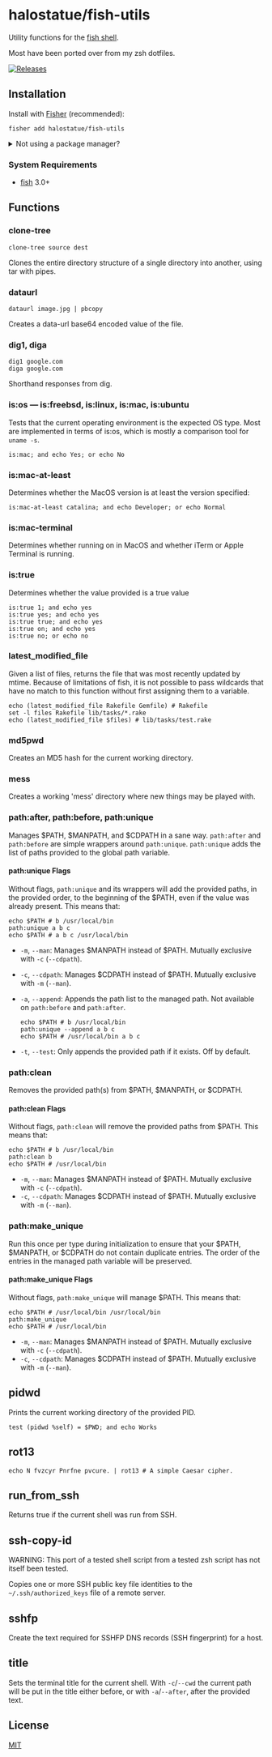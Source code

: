 # halostatue/fish-utils

Utility functions for the <a href=https://fishshell.com title="friendly
interactive shell">fish shell</a>.

Most have been ported over from my zsh dotfiles.

[![Releases](https://img.shields.io/github/release/halostatue/fish-utils.svg?label=latest)](https://github.com/halostatue/fish-utils/releases)

## Installation

Install with [Fisher](https://github.com/jorgebucaran/fisher) (recommended):

```fish
fisher add halostatue/fish-utils
```

<details>
<summary>Not using a package manager?</summary>

---

Copy `functions/*.fish` to your fish configuration directory preserving the
directory structure.
</details>

### System Requirements

- [fish](https://github.com/fish-shell/fish-shell) 3.0+

## Functions

### clone-tree

```fish
clone-tree source dest
```

Clones the entire directory structure of a single directory into another,
using tar with pipes.

### dataurl

```fish
dataurl image.jpg | pbcopy
```

Creates a data-url base64 encoded value of the file.

### dig1, diga

```fish
dig1 google.com
diga google.com
```

Shorthand responses from dig.

### is:os — is:freebsd, is:linux, is:mac, is:ubuntu

Tests that the current operating environment is the expected OS type. Most
are implemented in terms of is:os, which is mostly a comparison tool for
`uname -s`.

```fish
is:mac; and echo Yes; or echo No
```

### is:mac-at-least

Determines whether the MacOS version is at least the version specified:

```fish
is:mac-at-least catalina; and echo Developer; or echo Normal
```

### is:mac-terminal

Determines whether running on in MacOS and whether iTerm or Apple Terminal is
running.

### is:true

Determines whether the value provided is a true value

```fish
is:true 1; and echo yes
is:true yes; and echo yes
is:true true; and echo yes
is:true on; and echo yes
is:true no; or echo no
```

### latest_modified_file

Given a list of files, returns the file that was most recently updated by
mtime. Because of limitations of fish, it is not possible to pass wildcards
that have no match to this function without first assigning them to a
variable.

```fish
echo (latest_modified_file Rakefile Gemfile) # Rakefile
set -l files Rakefile lib/tasks/*.rake
echo (latest_modified_file $files) # lib/tasks/test.rake
```

### md5pwd

Creates an MD5 hash for the current working directory.

### mess

Creates a working 'mess' directory where new things may be played with.

### path:after, path:before, path:unique

Manages $PATH, $MANPATH, and $CDPATH in a sane way. `path:after` and
`path:before` are simple wrappers around `path:unique`. `path:unique` adds
the list of paths provided to the global path variable.

#### path:unique Flags

Without flags, `path:unique` and its wrappers will add the provided paths, in
the provided order, to the beginning of the $PATH, even if the value was
already present. This means that:

```fish
echo $PATH # b /usr/local/bin
path:unique a b c
echo $PATH # a b c /usr/local/bin
```

- `-m`, `--man`: Manages $MANPATH instead of $PATH. Mutually exclusive with
  `-c` (`--cdpath`).
- `-c`, `--cdpath`: Manages $CDPATH instead of $PATH. Mutually exclusive with
  `-m` (`--man`).
- `-a`, `--append`: Appends the path list to the managed path. Not available on
  `path:before` and `path:after`.

    ```fish
    echo $PATH # b /usr/local/bin
    path:unique --append a b c
    echo $PATH # /usr/local/bin a b c
    ```

- `-t`, `--test`: Only appends the provided path if it exists. Off by default.

### path:clean

Removes the provided path(s) from $PATH, $MANPATH, or $CDPATH.

#### path:clean Flags

Without flags, `path:clean` will remove the provided paths from $PATH. This
means that:

```fish
echo $PATH # b /usr/local/bin
path:clean b
echo $PATH # /usr/local/bin
```

- `-m`, `--man`: Manages $MANPATH instead of $PATH. Mutually exclusive with
  `-c` (`--cdpath`).
- `-c`, `--cdpath`: Manages $CDPATH instead of $PATH. Mutually exclusive with
  `-m` (`--man`).

### path:make_unique

Run this once per type during initialization to ensure that your $PATH,
$MANPATH, or $CDPATH do not contain duplicate entries. The order of the entries
in the managed path variable will be preserved.

#### path:make_unique Flags

Without flags, `path:make_unique` will manage $PATH. This means that:

```fish
echo $PATH # /usr/local/bin /usr/local/bin
path:make_unique
echo $PATH # /usr/local/bin
```

- `-m`, `--man`: Manages $MANPATH instead of $PATH. Mutually exclusive with
  `-c` (`--cdpath`).
- `-c`, `--cdpath`: Manages $CDPATH instead of $PATH. Mutually exclusive with
  `-m` (`--man`).

## pidwd

Prints the current working directory of the provided PID.

```fish
test (pidwd %self) = $PWD; and echo Works
```

## rot13

```fish
echo N fvzcyr Pnrfne pvcure. | rot13 # A simple Caesar cipher.
```

## run_from_ssh

Returns true if the current shell was run from SSH.

## ssh-copy-id

WARNING: This port of a tested shell script from a tested zsh script has not
itself been tested.

Copies one or more SSH public key file identities to the
`~/.ssh/authorized_keys` file of a remote server.

## sshfp

Create the text required for SSHFP DNS records (SSH fingerprint) for a host.

## title

Sets the terminal title for the current shell. With `-c`/`--cwd` the current
path will be put in the title either before, or with `-a`/`--after`, after
the provided text.

## License

[MIT](LICENCE.md)
